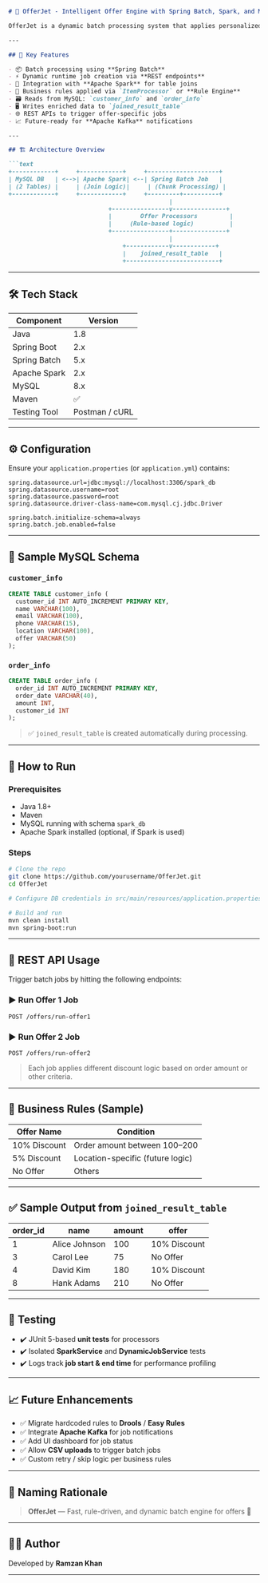 ````markdown
# 🚀 OfferJet - Intelligent Offer Engine with Spring Batch, Spark, and MySQL

OfferJet is a dynamic batch processing system that applies personalized offers to customers based on real-time order and customer data. Built with **Spring Boot**, **Spring Batch**, **Apache Spark**, and **MySQL**, it supports dynamic job creation, rule-based processing, and runtime offer logic — all triggered via REST APIs.

---

## 🧠 Key Features

- 📦 Batch processing using **Spring Batch**
- ⚡ Dynamic runtime job creation via **REST endpoints**
- 🔄 Integration with **Apache Spark** for table joins
- 🧹 Business rules applied via `ItemProcessor` or **Rule Engine**
- 🗃️ Reads from MySQL: `customer_info` and `order_info`
- 🖥️ Writes enriched data to `joined_result_table`
- 🌐 REST APIs to trigger offer-specific jobs
- 📈 Future-ready for **Apache Kafka** notifications

---

## 🏗️ Architecture Overview

```text
+------------+     +------------+     +--------------------+
| MySQL DB   | <-->| Apache Spark| <--| Spring Batch Job   |
| (2 Tables) |     | (Join Logic)|     | (Chunk Processing) |
+------------+     +------------+     +---------+----------+
                                             |
                            +----------------v---------------+
                            |        Offer Processors         |
                            |     (Rule-based logic)          |
                            +----------------+---------------+
                                             |
                                +------------v------------+
                                |    joined_result_table   |
                                +--------------------------+
````

---

## 🛠️ Tech Stack

| Component    | Version        |
| ------------ | -------------- |
| Java         | 1.8            |
| Spring Boot  | 2.x            |
| Spring Batch | 5.x            |
| Apache Spark | 2.x            |
| MySQL        | 8.x            |
| Maven        | ✅              |
| Testing Tool | Postman / cURL |

---

## ⚙️ Configuration

Ensure your `application.properties` (or `application.yml`) contains:

```properties
spring.datasource.url=jdbc:mysql://localhost:3306/spark_db
spring.datasource.username=root
spring.datasource.password=root
spring.datasource.driver-class-name=com.mysql.cj.jdbc.Driver

spring.batch.initialize-schema=always
spring.batch.job.enabled=false
```

---

## 🧪 Sample MySQL Schema

### `customer_info`

```sql
CREATE TABLE customer_info (
  customer_id INT AUTO_INCREMENT PRIMARY KEY,
  name VARCHAR(100),
  email VARCHAR(100),
  phone VARCHAR(15),
  location VARCHAR(100),
  offer VARCHAR(50)
);
```

### `order_info`

```sql
CREATE TABLE order_info (
  order_id INT AUTO_INCREMENT PRIMARY KEY,
  order_date VARCHAR(40),
  amount INT,
  customer_id INT
);
```

> ✅ `joined_result_table` is created automatically during processing.

---

## 🚀 How to Run

### Prerequisites

* Java 1.8+
* Maven
* MySQL running with schema `spark_db`
* Apache Spark installed (optional, if Spark is used)

### Steps

```bash
# Clone the repo
git clone https://github.com/yourusername/OfferJet.git
cd OfferJet

# Configure DB credentials in src/main/resources/application.properties

# Build and run
mvn clean install
mvn spring-boot:run
```

---

## 📡 REST API Usage

Trigger batch jobs by hitting the following endpoints:

### ▶️ Run Offer 1 Job

```http
POST /offers/run-offer1
```

### ▶️ Run Offer 2 Job

```http
POST /offers/run-offer2
```

> Each job applies different discount logic based on order amount or other criteria.

---

## 🧠 Business Rules (Sample)

| Offer Name   | Condition                        |
| ------------ | -------------------------------- |
| 10% Discount | Order amount between 100–200     |
| 5% Discount  | Location-specific (future logic) |
| No Offer     | Others                           |

---

## ✅ Sample Output from `joined_result_table`

| order\_id | name          | amount | offer        |
| --------- | ------------- | ------ | ------------ |
| 1         | Alice Johnson | 100    | 10% Discount |
| 3         | Carol Lee     | 75     | No Offer     |
| 4         | David Kim     | 180    | 10% Discount |
| 8         | Hank Adams    | 210    | No Offer     |

---

## 🧪 Testing

* ✔️ JUnit 5-based **unit tests** for processors
* ✔️ Isolated **SparkService** and **DynamicJobService** tests
* ✔️ Logs track **job start & end time** for performance profiling

---

## 📈 Future Enhancements

* ✅ Migrate hardcoded rules to **Drools** / **Easy Rules**
* ✅ Integrate **Apache Kafka** for job notifications
* ✅ Add UI dashboard for job status
* ✅ Allow **CSV uploads** to trigger batch jobs
* ✅ Custom retry / skip logic per business rules

---

## 📌 Naming Rationale

> **OfferJet** — Fast, rule-driven, and dynamic batch engine for offers 🚀

---

## 👨‍💻 Author

Developed by **Ramzan Khan**

---

```
